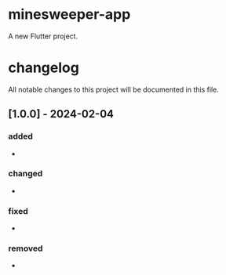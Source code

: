 # minesweeper-app
A new Flutter project.

# changelog
All notable changes to this project will be documented in this file.

## [1.0.0] - 2024-02-04

### added
- 

### changed
- 

### fixed
- 

### removed
- 
